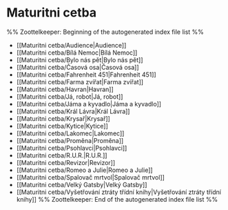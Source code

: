 # Maturitni cetba
%% Zoottelkeeper: Beginning of the autogenerated index file list  %%
-  [[Maturitni cetba/Audience|Audience]]
-  [[Maturitni cetba/Bílá Nemoc|Bílá Nemoc]]
-  [[Maturitni cetba/Bylo nás pět|Bylo nás pět]]
-  [[Maturitni cetba/Časová osa|Časová osa]]
-  [[Maturitni cetba/Fahrenheit 451|Fahrenheit 451]]
-  [[Maturitni cetba/Farma zvířat|Farma zvířat]]
-  [[Maturitni cetba/Havran|Havran]]
-  [[Maturitni cetba/Já, robot|Já, robot]]
-  [[Maturitni cetba/Jáma a kyvadlo|Jáma a kyvadlo]]
-  [[Maturitni cetba/Král Lávra|Král Lávra]]
-  [[Maturitni cetba/Krysař|Krysař]]
-  [[Maturitni cetba/Kytice|Kytice]]
-  [[Maturitni cetba/Lakomec|Lakomec]]
-  [[Maturitni cetba/Proměna|Proměna]]
-  [[Maturitni cetba/Psohlavci|Psohlavci]]
-  [[Maturitni cetba/R.U.R.|R.U.R.]]
-  [[Maturitni cetba/Revizor|Revizor]]
-  [[Maturitni cetba/Romeo a Julie|Romeo a Julie]]
-  [[Maturitni cetba/Spalovač mrtvol|Spalovač mrtvol]]
-  [[Maturitni cetba/Velký Gatsby|Velký Gatsby]]
-  [[Maturitni cetba/Vyšetřování ztráty třídní knihy|Vyšetřování ztráty třídní knihy]]
%% Zoottelkeeper: End of the autogenerated index file list  %%
